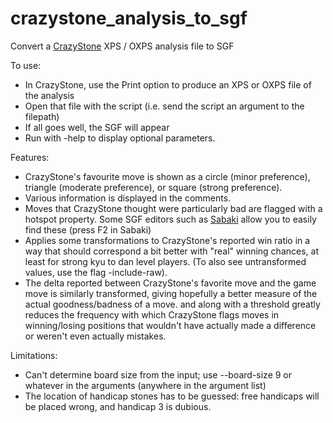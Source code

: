 # crazystone_analysis_to_sgf
Convert a [CrazyStone](http://www.remi-coulom.fr/CrazyStone/) XPS / OXPS analysis file to SGF

To use:

* In CrazyStone, use the Print option to produce an XPS or OXPS file of the analysis
* Open that file with the script (i.e. send the script an argument to the filepath)
* If all goes well, the SGF will appear
* Run with -help to display optional parameters.

Features:

* CrazyStone's favourite move is shown as a circle (minor preference), triangle (moderate preference), or square (strong preference).
* Various information is displayed in the comments.
* Moves that CrazyStone thought were particularly bad are flagged with a hotspot property. Some SGF editors such as [Sabaki](https://github.com/yishn/Sabaki) allow you to easily find these (press F2 in Sabaki)
* Applies some transformations to CrazyStone's reported win ratio in a way that should correspond a bit better with "real" winning chances, at least for strong kyu to dan level players. (To also see untransformed values, use the flag -include-raw).
* The delta reported between CrazyStone's favorite move and the game move is similarly transformed, giving hopefully a better measure of the actual goodness/badness of a move. and along with a threshold greatly reduces the frequency with which CrazyStone flags moves in winning/losing positions that wouldn't have actually made a difference or weren't even actually mistakes.

Limitations:

* Can't determine board size from the input; use --board-size 9 or whatever in the arguments (anywhere in the argument list)
* The location of handicap stones has to be guessed: free handicaps will be placed wrong, and handicap 3 is dubious.
